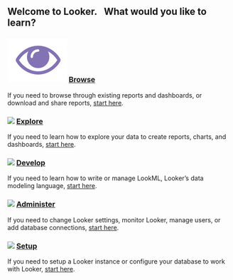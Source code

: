 ## Welcome to Looker.&nbsp;&nbsp;&nbsp;What would you like to learn?

### ![](https://github.com/claytonlooker/demo_content/blob/master/Eye.png?raw=true)  [Browse](https://looker.com/docs/sharing-and-publishing)
If you need to browse through existing reports and dashboards, or download and share reports, [start here](https://looker.com/docs/sharing-and-publishing).

### ![](https://wwwstatic.lookercdn.com/customers/icons/data.png) [Explore](https://looker.com/docs/exploring-data)
If you need to learn how to explore your data to create reports, charts, and dashboards, [start here](https://looker.com/docs/exploring-data).

### ![](https://wwwstatic.lookercdn.com/customers/icons/dashboard.png) [Develop](https://looker.com/docs/data-modeling)
If you need to learn how to write or manage LookML, Looker’s data modeling language, [start here](https://looker.com/docs/data-modeling).

### ![](https://wwwstatic.lookercdn.com/customers/icons/1000.png) [Administer](https://looker.com/docs/admin_options)
If you need to change Looker settings, monitor Looker, manage users, or add database connections, [start here](https://looker.com/docs/admin_options).

### ![](https://wwwstatic.lookercdn.com/customers/icons/gear.png) [Setup](https://looker.com/docs/setup-and-management)
If you need to setup a Looker instance or configure your database to work with Looker, [start here](https://looker.com/docs/setup-and-management).
